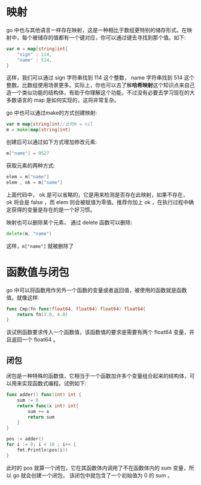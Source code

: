 # 映射
go 中也与其他语言一样存在映射，这是一种相比于数组更特别的储存形式。在映射中，每个被储存的值都有一个键对应，你可以通过键去寻找到那个值。如下:
```go
var m = map[string]int{
    "sign" : 114,
    "name" : 514,
}
```
这样，我们可以通过 sign 字符串找到 114 这个整数， name 字符串找到 514 这个整数。比数组使用场景更多。实际上，你也可以去了解**哈希映射**这个知识点来自己造一个类似功能的结构体，有助于你理解这个功能。不过没有必要去学习现在的大多数语言的 map 是如何实现的，这将非常复杂。

go 中也可以通过make的方式创建映射:
```go
var m map[string]int//此时m = nil
m = make(map[string]int)
```
创建后可以通过如下方式增加修改元素:
```go
m["name"] = 9527
```
获取元素的两种方式:
```go
elem = m["name"]
elem , ok = m["name"]
```
上面代码中， ok 是可以省略的，它是用来检测是否存在此映射，如果不存在， ok 将会是 false ，而 elem 则会被赋值为零值。推荐你加上 ok ，在执行过程中确定获得的变量是存在的是一个好习惯。

映射也可以删除某个元素， 通过 delete 函数可以删除:
```go
delete(m, "name")
```
这样，```m["name"]``` 就被删除了

# 函数值与闭包
go 中可以将函数用作另外一个函数的变量或者返回值，被使用的函数就是函数值。就像这样:
```go
func Cmp(fn func(float64, float64) float64) float64{
    return fn(3.0, 4.0)
}
```
该试例函数要求传入一个函数值，该函数值的要求是需要有两个 float64 变量，并且返回一个 float64 。

## 闭包
闭包是一种特殊的函数值，它相当于一个函数加许多个变量组合起来的结构体，可以用来实现函数式编程。试例如下:
```go
func adder() func(int) int {
    sum := 0
    return func(x int) int{
        sum += x
        return sum
    }
}

pos := adder()
for i := 0; i < 10 ; i++ {
    fmt.Println(pos(i))
}
```
此时的 pos 就算一个闭包，它在其函数体内调用了不在函数体内的 sum 变量，所以 go 就会创建一个闭包， 该闭包中就包含了一个初始值为 0 的 sum 。

